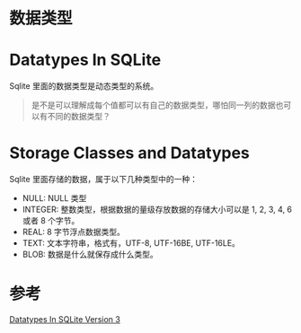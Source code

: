 # 数据类型
# Datatypes In SQLite
Sqlite 里面的数据类型是动态类型的系统。
> 是不是可以理解成每个值都可以有自己的数据类型，哪怕同一列的数据也可以有不同的数据类型？
# Storage Classes and Datatypes
Sqlite 里面存储的数据，属于以下几种类型中的一种：

- NULL: NULL 类型
- INTEGER: 整数类型，根据数据的量级存放数据的存储大小可以是 1, 2, 3, 4, 6 或者 8 个字节。
- REAL: 8 字节浮点数据类型。
- TEXT: 文本字符串，格式有，UTF-8, UTF-16BE, UTF-16LE。
- BLOB: 数据是什么就保存成什么类型。

# 参考
[Datatypes In SQLite Version 3](https://www.sqlite.org/datatype3.html)

